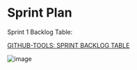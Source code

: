 <h1>Sprint Plan</h1>

Sprint 1 Backlog Table:

[GITHUB-TOOLS: SPRINT BACKLOG TABLE]()


![image](https://github.com/user-attachments/assets/43b660a1-c478-440b-b83b-f8b43861c7d8)

